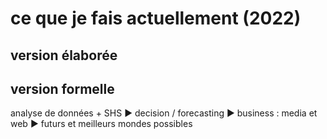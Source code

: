 # ce que je fais actuellement (2022)

## version élaborée

## version formelle

analyse de données + SHS
▶️ decision / forecasting
▶️ business : media et web
▶️ futurs et meilleurs mondes possibles